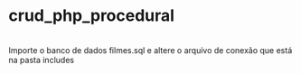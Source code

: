 # crud_php_procedural
<br>
Importe o banco de dados filmes.sql e altere o arquivo de conexão que está na pasta includes